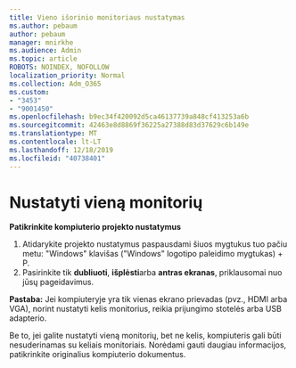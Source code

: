 ```yaml
---
title: Vieno išorinio monitoriaus nustatymas
ms.author: pebaum
author: pebaum
manager: mnirkhe
ms.audience: Admin
ms.topic: article
ROBOTS: NOINDEX, NOFOLLOW
localization_priority: Normal
ms.collection: Adm_O365
ms.custom:
- "3453"
- "9001450"
ms.openlocfilehash: b9ec34f420092d5ca46137739a848cf413253a6b
ms.sourcegitcommit: 42463e8d8869f36225a27388d83d37629c6b149e
ms.translationtype: MT
ms.contentlocale: lt-LT
ms.lasthandoff: 12/18/2019
ms.locfileid: "40738401"
---
```

# <a name="set-up-one-monitor"></a>Nustatyti vieną monitorių

**Patikrinkite kompiuterio projekto nustatymus**

1. Atidarykite projekto nustatymus paspausdami šiuos mygtukus tuo pačiu metu: "Windows" klavišas ("Windows" logotipo paleidimo mygtukas) + P.
2. Pasirinkite tik **dubliuoti**, **išplėsti**arba **antras ekranas**, priklausomai nuo jūsų pageidavimus.

**Pastaba:** Jei kompiuteryje yra tik vienas ekrano prievadas (pvz., HDMI arba VGA), norint nustatyti kelis monitorius, reikia prijungimo stotelės arba USB adapterio.

Be to, jei galite nustatyti vieną monitorių, bet ne kelis, kompiuteris gali būti nesuderinamas su keliais monitoriais. Norėdami gauti daugiau informacijos, patikrinkite originalius kompiuterio dokumentus.